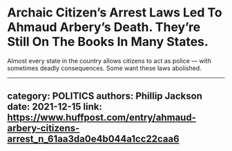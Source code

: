 # Archaic Citizen’s Arrest Laws Led To Ahmaud Arbery’s Death. They’re Still On The Books In Many States.

Almost every state in the country allows citizens to act as police — with sometimes deadly consequences. Some want these laws abolished.

---
category: POLITICS
authors: Phillip Jackson
date: 2021-12-15
link: https://www.huffpost.com/entry/ahmaud-arbery-citizens-arrest_n_61aa3da0e4b044a1cc22caa6
---
